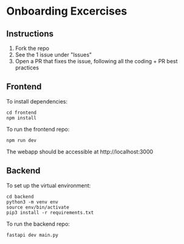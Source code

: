# Onboarding Excercises

## Instructions

1. Fork the repo
2. See the 1 issue under "Issues"
3. Open a PR that fixes the issue, following all the coding + PR best practices


## Frontend

To install dependencies:
```
cd frontend
npm install
```

To run the frontend repo:
```
npm run dev
```
The webapp should be accessible at http://localhost:3000

## Backend

To set up the virtual environment:
```
cd backend
python3 -m venv env
source env/bin/activate
pip3 install -r requirements.txt
```

To run the backend repo:
```
fastapi dev main.py
```
